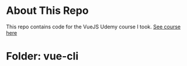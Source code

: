 # About This Repo
This repo contains code for the VueJS Udemy course I took.
[See course here](https://www.udemy.com/vuejs-2-the-complete-guide/learn/v4/ "VueJS COurse on Udemy")

# Folder: vue-cli
